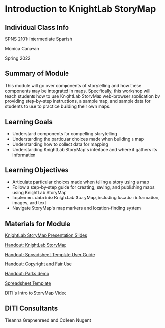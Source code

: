 <h1> Introduction to KnightLab StoryMap </h1>

<h2> Individual Class Info </h2>

SPNS 2101: Intermediate Spanish

Monica Canavan

Spring 2022

<h2> Summary of Module </h2>

This module will go over components of storytelling and how these components may be integrated in maps. Specifically, this workshop will teach students how to use [KnightLab StoryMap](http://storymap.knightlab.com/) web-browser application by providing step-by-step instructions, a sample map, and sample data for students to use to practice building their own maps.

<h2> Learning Goals </h2>

* Understand components for compelling storytelling
* Understanding the particular choices made when building a map
* Understanding how to collect data for mapping
* Understanding KnightLab StoryMap's interface and where it gathers its information

<h2> Learning Objectives </h2>

* Articulate particular choices made when telling a story using a map
* Follow a step-by-step guide for creating, saving, and publishing maps using KnightLab StoryMap
* Implement data into KnightLab StoryMap, including location information, images, and text
* Navigate StoryMap's map markers and location-finding system

<h2> Materials for Module </h2>

[KnightLab StoryMap Presentation Slides](https://github.com/NULabNortheastern/digitalassignmentshowcase/blob/master/mapping/sp22-canavan-spns2101-storymap/StoryMap_slides.pdf) 

[Handout: KnightLab StoryMap](https://github.com/NULabNortheastern/digitalassignmentshowcase/blob/master/mapping/sp22-canavan-spns2101-storymap/StoryMap%20Handout.pdf)

[Handout: Spreadsheet Template User Guide](https://github.com/NULabNortheastern/digitalassignmentshowcase/blob/master/mapping/sp22-canavan-spns2101-storymap/Handout_%20Storymap%20Spreadsheet%20Template.pdf)

[Handout: Copyright and Fair Use](https://github.com/NULabNortheastern/digitalassignmentshowcase/blob/master/mapping/sp22-canavan-spns2101-storymap/Copyright-fair-use-handout.pdf)

[Handout: Parks demo](https://github.com/NULabNortheastern/digitalassignmentshowcase/blob/master/mapping/sp22-canavan-spns2101-storymap/Park%20Locations%20and%20Descriptions.docx.pdf)

[Spreadsheet Template](https://docs.google.com/spreadsheets/d/1bGPGdqDG_N42nPODBgWL718iv-711S36IhmkfvL1wmo/edit#gid=0)

DITI's [Intro to StoryMap Video](https://youtu.be/X33ud7RYZFg)

<h2> DITI Consultants </h2>

Tieanna Graphenreed and
Colleen Nugent
